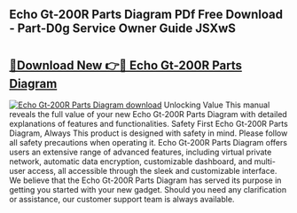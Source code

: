 ## Echo Gt-200R Parts Diagram PDf Free Download - Part-D0g Service Owner Guide JSXwS

# <h2><a href="http://dfko1cx.blite.top/?on=Echo+Gt-200R+Parts+Diagram">🔗Download New 👉🔴 Echo Gt-200R Parts Diagram</a></h2>

[![Echo Gt-200R Parts Diagram download](https://i.imgur.com/lujVjoI.png)](http://dfko1cx.blite.top/?on=Echo+Gt-200R+Parts+Diagram)
Unlocking Value This manual reveals the full value of your new Echo Gt-200R Parts Diagram with detailed explanations of features and functionalities. Safety First Echo Gt-200R Parts Diagram, Always This product is designed with safety in mind. Please follow all safety precautions when operating it. Echo Gt-200R Parts Diagram offers users an extensive range of advanced features, including virtual private network, automatic data encryption, customizable dashboard, and multi-user access, all accessible through the sleek and customizable interface. We believe that the Echo Gt-200R Parts Diagram has served its purpose in getting you started with your new gadget. Should you need any clarification or assistance, our customer support team is always available.
